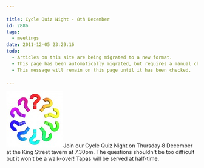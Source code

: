 ```yaml
---

title: Cycle Quiz Night - 8th December
id: 2886
tags:
  - meetings
date: 2011-12-05 23:29:16
todo:
  - Articles on this site are being migrated to a new format.
  - This page has been automatically migrated, but requires a manual check-&-tune to ensure the format and links all work as expected.
  - This message will remain on this page until it has been checked.

---
```


[![Quiz Wheel](/public/assets/questions-150x150.jpg "Quiz Wheel")](/assets/questions.jpg)Join our Cycle Quiz Night on Thursday 8 December at the King Street tavern at 7.30pm. The questions shouldn't be too difficult but it won't be a walk-over! Tapas will be served at half-time.

&nbsp;